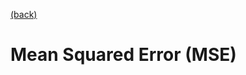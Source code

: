 [(back)](https://github.com/DoranLyong/DL_coding_master/tree/master/Self_tutorial/3_learning/MNIST_learning/2_loss_function)
# Mean Squared Error (MSE)